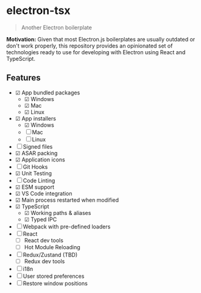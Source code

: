 # electron-tsx

> Another Electron boilerplate

**Motivation:**
Given that most Electron.js boilerplates are usually outdated or don't work properly, this repository provides an opinionated set of technologies ready to use for developing with Electron using React and TypeScript.

## Features

- ☑ App bundled packages
  - ☑ Windows
  - ☑ Mac
  - ☑ Linux
- ☑ App installers
  - ☑ Windows
  - ☐ Mac
  - ☐ Linux
- ☐ Signed files
- ☑ ASAR packing
- ☑ Application icons
- ☐ Git Hooks
- ☑ Unit Testing
- ☐ Code Linting
- ☑ ESM support
- ☑ VS Code integration
- ☑ Main process restarted when modified
- ☑ TypeScript
  - ☑ Working paths & aliases
  - ☑ Typed IPC
- ☐ Webpack with pre-defined loaders
- ☐ React
  - ☐ React dev tools
  - ☐ Hot Module Reloading
- ☐ Redux/Zustand (TBD)
  - ☐ Redux dev tools
- ☐ i18n
- ☐ User stored preferences
- ☐ Restore window positions
